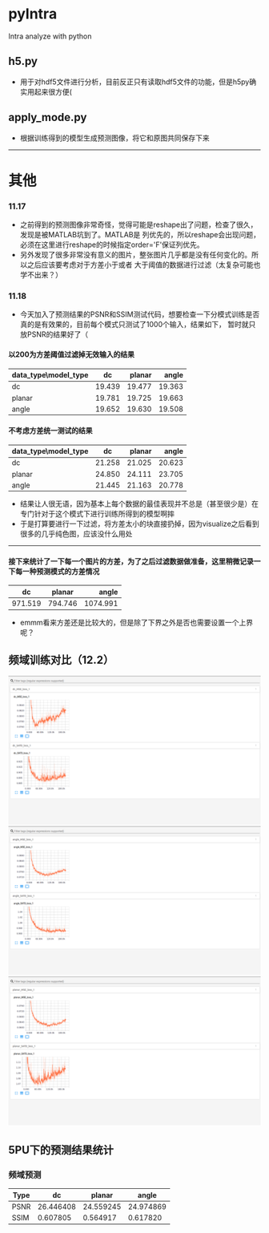 # pyIntra
Intra analyze with python

## h5.py
* 用于对hdf5文件进行分析，目前反正只有读取hdf5文件的功能，但是h5py确实用起来很方便(

## apply_mode.py
* 根据训练得到的模型生成预测图像，将它和原图共同保存下来
---
# 其他
### 11.17
* 之前得到的预测图像非常奇怪，觉得可能是reshape出了问题，检查了很久，发现是被MATLAB坑到了。MATLAB是
列优先的，所以reshape会出现问题，必须在这里进行reshape的时候指定order='F'保证列优先。
* 另外发现了很多非常没有意义的图片，整张图片几乎都是没有任何变化的。所以之后应该要考虑对于方差小于或者
大于阈值的数据进行过滤（太复杂可能也学不出来？）
### 11.18
* 今天加入了预测结果的PSNR和SSIM测试代码，想要检查一下分模式训练是否真的是有效果的，目前每个模式只测试了1000个输入，结果如下，
暂时就只放PSNR的结果好了（
#### 以200为方差阈值过滤掉无效输入的结果

| data_type\model_type    |dc             | planar           | angle     |
| ------------- |:-------------:| -----:           | -----:    |
| dc            | 19.439        | 19.477           | 19.363    |
|planar         | 19.781        | 19.725           | 19.663    |
|angle          | 19.652        | 19.630           | 19.508    |

#### 不考虑方差统一测试的结果
| data_type\model_type    |dc             | planar           | angle     |
| ------------- |:-------------:| -----:           | -----:    |
| dc            | 21.258        | 21.025           | 20.623    |
|planar         | 24.850        | 24.111           | 23.705    |
|angle          | 21.445        | 21.163           | 20.778    |

* 结果让人很无语，因为基本上每个数据的最佳表现并不总是（甚至很少是）在专门针对于这个模式下进行训练所得到的模型啊摔
* 于是打算要进行一下过滤，将方差太小的块直接扔掉，因为visualize之后看到很多的几乎纯色图，应该没什么用处
---
#### 接下来统计了一下每一个图片的方差，为了之后过滤数据做准备，这里稍微记录一下每一种预测模式的方差情况
| dc       | planar    | angle    |
| ------------- |:-------------:| -----:           |
|971.519   | 794.746   | 1074.991 |
* emmm看来方差还是比较大的，但是除了下界之外是否也需要设置一个上界呢？

## 频域训练对比（12.2）
![Image text](analyze/freq/dc.png)
![Image text](analyze/freq/angle.png)
![Image text](analyze/freq/planar.png)


## 5PU下的预测结果统计
### 频域预测
|Type           | dc            | planar      | angle        |
| ------------- | ------------- |-------------| -----------  |
|PSNR           |26.446408      | 24.559245   | 24.974869    |
|SSIM           |0.607805       | 0.564917    | 0.617820     |

